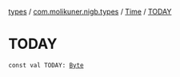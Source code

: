 [types](../../index.md) / [com.molikuner.nigb.types](../index.md) / [Time](index.md) / [TODAY](./-t-o-d-a-y.md)

# TODAY

`const val TODAY: `[`Byte`](https://kotlinlang.org/api/latest/jvm/stdlib/kotlin/-byte/index.html)